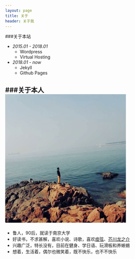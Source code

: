 ```yaml
---
layout: page 
title: 关于
header: 关于我
---
```


###关于本站
- *2015.01 - 2018.01*
    - Wordpress
    - Virtual Hosting
- *2018.01 - now*
    - Jekyll
    - Github Pages

###关于本人
![Juby](/images/juby.jpg "Juby")
---
- 鲁人，90后，就读于南京大学
- 好读书，不求甚解，喜欢小说、诗歌，喜欢[痖弦](https://zh.wikipedia.org/wiki/%E7%98%82%E5%BC%A6)、[芥川龙之介](https://ja.wikipedia.org/wiki/%E8%8A%A5%E5%B7%9D%E9%BE%8D%E4%B9%8B%E4%BB%8B)
- 兴趣广泛，特长没有，目前在健身、学日语、玩滑板和养蜥蜴
- 想着，生活着，偶尔也微笑着，既不快乐，也不不快乐